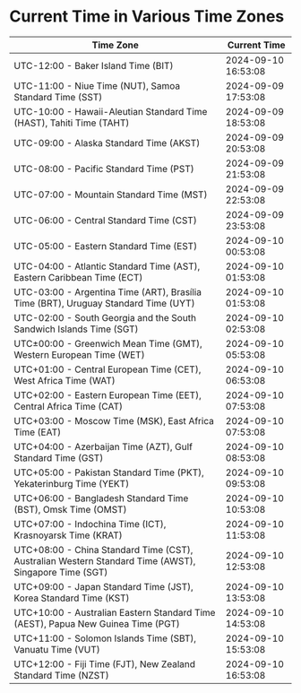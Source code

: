 # Current Time in Various Time Zones

| Time Zone | Current Time |
|-----------|--------------|
| UTC-12:00 - Baker Island Time (BIT) | 2024-09-10 16:53:08 |
| UTC-11:00 - Niue Time (NUT), Samoa Standard Time (SST) | 2024-09-09 17:53:08 |
| UTC-10:00 - Hawaii-Aleutian Standard Time (HAST), Tahiti Time (TAHT) | 2024-09-09 18:53:08 |
| UTC-09:00 - Alaska Standard Time (AKST) | 2024-09-09 20:53:08 |
| UTC-08:00 - Pacific Standard Time (PST) | 2024-09-09 21:53:08 |
| UTC-07:00 - Mountain Standard Time (MST) | 2024-09-09 22:53:08 |
| UTC-06:00 - Central Standard Time (CST) | 2024-09-09 23:53:08 |
| UTC-05:00 - Eastern Standard Time (EST) | 2024-09-10 00:53:08 |
| UTC-04:00 - Atlantic Standard Time (AST), Eastern Caribbean Time (ECT) | 2024-09-10 01:53:08 |
| UTC-03:00 - Argentina Time (ART), Brasília Time (BRT), Uruguay Standard Time (UYT) | 2024-09-10 01:53:08 |
| UTC-02:00 - South Georgia and the South Sandwich Islands Time (SGT) | 2024-09-10 02:53:08 |
| UTC±00:00 - Greenwich Mean Time (GMT), Western European Time (WET) | 2024-09-10 05:53:08 |
| UTC+01:00 - Central European Time (CET), West Africa Time (WAT) | 2024-09-10 06:53:08 |
| UTC+02:00 - Eastern European Time (EET), Central Africa Time (CAT) | 2024-09-10 07:53:08 |
| UTC+03:00 - Moscow Time (MSK), East Africa Time (EAT) | 2024-09-10 07:53:08 |
| UTC+04:00 - Azerbaijan Time (AZT), Gulf Standard Time (GST) | 2024-09-10 08:53:08 |
| UTC+05:00 - Pakistan Standard Time (PKT), Yekaterinburg Time (YEKT) | 2024-09-10 09:53:08 |
| UTC+06:00 - Bangladesh Standard Time (BST), Omsk Time (OMST) | 2024-09-10 10:53:08 |
| UTC+07:00 - Indochina Time (ICT), Krasnoyarsk Time (KRAT) | 2024-09-10 11:53:08 |
| UTC+08:00 - China Standard Time (CST), Australian Western Standard Time (AWST), Singapore Time (SGT) | 2024-09-10 12:53:08 |
| UTC+09:00 - Japan Standard Time (JST), Korea Standard Time (KST) | 2024-09-10 13:53:08 |
| UTC+10:00 - Australian Eastern Standard Time (AEST), Papua New Guinea Time (PGT) | 2024-09-10 14:53:08 |
| UTC+11:00 - Solomon Islands Time (SBT), Vanuatu Time (VUT) | 2024-09-10 15:53:08 |
| UTC+12:00 - Fiji Time (FJT), New Zealand Standard Time (NZST) | 2024-09-10 16:53:08 |
